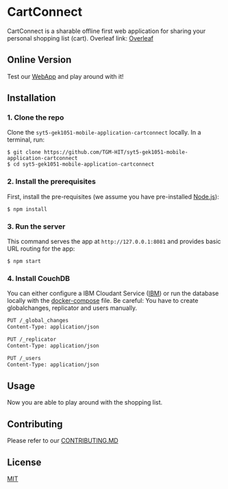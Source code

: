 # CartConnect

CartConnect is a sharable offline first web application for sharing your personal shopping list (cart). 
Overleaf link: [Overleaf](https://de.overleaf.com/5345922844qtnhvmwsvcrw#158355)

## Online Version
Test our [WebApp](https://cart-connect.netlify.app/) and play around with it!

## Installation

### 1. Clone the repo

Clone the `syt5-gek1051-mobile-application-cartconnect` locally. In a terminal, run:

```
$ git clone https://github.com/TGM-HIT/syt5-gek1051-mobile-application-cartconnect
$ cd syt5-gek1051-mobile-application-cartconnect
```

### 2. Install the prerequisites

First, install the pre-requisites (we assume you have pre-installed [Node.js](https://nodejs.org/)):

    $ npm install

### 3. Run the server

This command serves the app at `http://127.0.0.1:8081` and provides basic URL routing for the app:

    $ npm start

### 4. Install CouchDB
You can either configure a IBM Cloudant Service ([IBM](https://console.ng.bluemix.net/)) or run the database locally with the [docker-compose](docker-compose.yml) file. Be careful: You have to create
globalchanges, replicator and users manually.

```bash
PUT /_global_changes
Content-Type: application/json

PUT /_replicator
Content-Type: application/json

PUT /_users
Content-Type: application/json
```

## Usage

Now you are able to play around with the shopping list.

## Contributing

Please refer to our [CONTRIBUTING.MD](https://github.com/TGM-HIT/syt5-gek1051-mobile-application-cartconnect/blob/main/CONTRIBUTING.md)

## License

[MIT](https://choosealicense.com/licenses/mit/)
